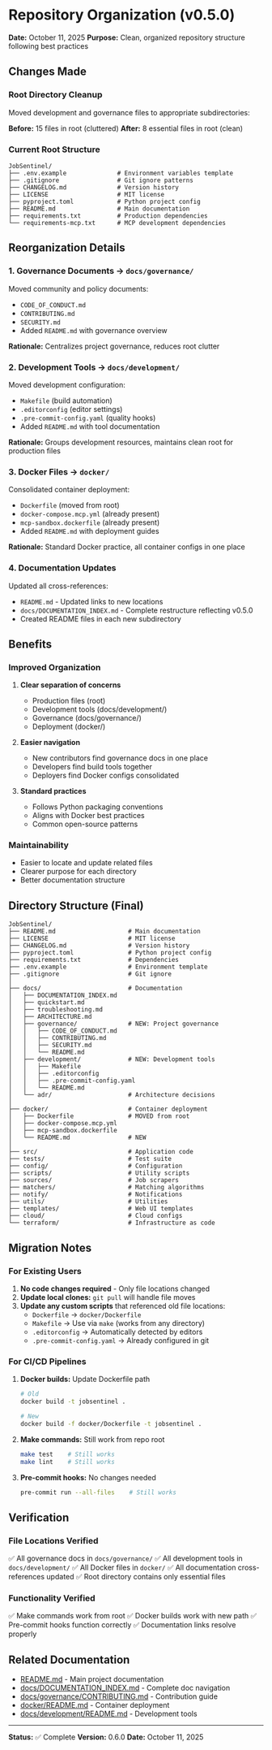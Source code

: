 # Repository Organization (v0.5.0)

**Date:** October 11, 2025
**Purpose:** Clean, organized repository structure following best practices

## Changes Made

### Root Directory Cleanup
Moved development and governance files to appropriate subdirectories:

**Before:** 15 files in root (cluttered)
**After:** 8 essential files in root (clean)

### Current Root Structure
```
JobSentinel/
├── .env.example              # Environment variables template
├── .gitignore                # Git ignore patterns
├── CHANGELOG.md              # Version history
├── LICENSE                   # MIT license
├── pyproject.toml            # Python project config
├── README.md                 # Main documentation
├── requirements.txt          # Production dependencies
└── requirements-mcp.txt      # MCP development dependencies
```

## Reorganization Details

### 1. Governance Documents → `docs/governance/`
Moved community and policy documents:
- `CODE_OF_CONDUCT.md`
- `CONTRIBUTING.md`
- `SECURITY.md`
- Added `README.md` with governance overview

**Rationale:** Centralizes project governance, reduces root clutter

### 2. Development Tools → `docs/development/`
Moved development configuration:
- `Makefile` (build automation)
- `.editorconfig` (editor settings)
- `.pre-commit-config.yaml` (quality hooks)
- Added `README.md` with tool documentation

**Rationale:** Groups development resources, maintains clean root for production files

### 3. Docker Files → `docker/`
Consolidated container deployment:
- `Dockerfile` (moved from root)
- `docker-compose.mcp.yml` (already present)
- `mcp-sandbox.dockerfile` (already present)
- Added `README.md` with deployment guides

**Rationale:** Standard Docker practice, all container configs in one place

### 4. Documentation Updates
Updated all cross-references:
- `README.md` - Updated links to new locations
- `docs/DOCUMENTATION_INDEX.md` - Complete restructure reflecting v0.5.0
- Created README files in each new subdirectory

## Benefits

### Improved Organization
1. **Clear separation of concerns**
   - Production files (root)
   - Development tools (docs/development/)
   - Governance (docs/governance/)
   - Deployment (docker/)

2. **Easier navigation**
   - New contributors find governance docs in one place
   - Developers find build tools together
   - Deployers find Docker configs consolidated

3. **Standard practices**
   - Follows Python packaging conventions
   - Aligns with Docker best practices
   - Common open-source patterns

### Maintainability
- Easier to locate and update related files
- Clearer purpose for each directory
- Better documentation structure

## Directory Structure (Final)

```
JobSentinel/
├── README.md                    # Main documentation
├── LICENSE                      # MIT license
├── CHANGELOG.md                 # Version history
├── pyproject.toml               # Python project config
├── requirements.txt             # Dependencies
├── .env.example                 # Environment template
├── .gitignore                   # Git ignore
│
├── docs/                        # Documentation
│   ├── DOCUMENTATION_INDEX.md
│   ├── quickstart.md
│   ├── troubleshooting.md
│   ├── ARCHITECTURE.md
│   ├── governance/              # NEW: Project governance
│   │   ├── CODE_OF_CONDUCT.md
│   │   ├── CONTRIBUTING.md
│   │   ├── SECURITY.md
│   │   └── README.md
│   ├── development/             # NEW: Development tools
│   │   ├── Makefile
│   │   ├── .editorconfig
│   │   ├── .pre-commit-config.yaml
│   │   └── README.md
│   └── adr/                     # Architecture decisions
│
├── docker/                      # Container deployment
│   ├── Dockerfile               # MOVED from root
│   ├── docker-compose.mcp.yml
│   ├── mcp-sandbox.dockerfile
│   └── README.md                # NEW
│
├── src/                         # Application code
├── tests/                       # Test suite
├── config/                      # Configuration
├── scripts/                     # Utility scripts
├── sources/                     # Job scrapers
├── matchers/                    # Matching algorithms
├── notify/                      # Notifications
├── utils/                       # Utilities
├── templates/                   # Web UI templates
├── cloud/                       # Cloud configs
└── terraform/                   # Infrastructure as code
```

## Migration Notes

### For Existing Users
1. **No code changes required** - Only file locations changed
2. **Update local clones:** `git pull` will handle file moves
3. **Update any custom scripts** that referenced old file locations:
   - `Dockerfile` → `docker/Dockerfile`
   - `Makefile` → Use via `make` (works from any directory)
   - `.editorconfig` → Automatically detected by editors
   - `.pre-commit-config.yaml` → Already configured in git

### For CI/CD Pipelines
1. **Docker builds:** Update Dockerfile path
   ```bash
   # Old
   docker build -t jobsentinel .
   
   # New
   docker build -f docker/Dockerfile -t jobsentinel .
   ```

2. **Make commands:** Still work from repo root
   ```bash
   make test    # Still works
   make lint    # Still works
   ```

3. **Pre-commit hooks:** No changes needed
   ```bash
   pre-commit run --all-files    # Still works
   ```

## Verification

### File Locations Verified
✅ All governance docs in `docs/governance/`
✅ All development tools in `docs/development/`
✅ All Docker files in `docker/`
✅ All documentation cross-references updated
✅ Root directory contains only essential files

### Functionality Verified
✅ Make commands work from root
✅ Docker builds work with new path
✅ Pre-commit hooks function correctly
✅ Documentation links resolve properly

## Related Documentation

- [README.md](README.md) - Main project documentation
- [docs/DOCUMENTATION_INDEX.md](docs/DOCUMENTATION_INDEX.md) - Complete doc navigation
- [docs/governance/CONTRIBUTING.md](docs/governance/CONTRIBUTING.md) - Contribution guide
- [docker/README.md](docker/README.md) - Container deployment
- [docs/development/README.md](docs/development/README.md) - Development tools

---

**Status:** ✅ Complete
**Version:** 0.6.0
**Date:** October 11, 2025
